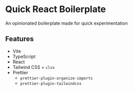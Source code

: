 # Quick React Boilerplate

An opinionated boilerplate made for quick experimentation

## Features

- Vite
- TypeScript
- React
- Tailwind CSS + `clsx`
- Prettier
  - `prettier-plugin-organize-imports`
  - `prettier-plugin-tailwindcss`
